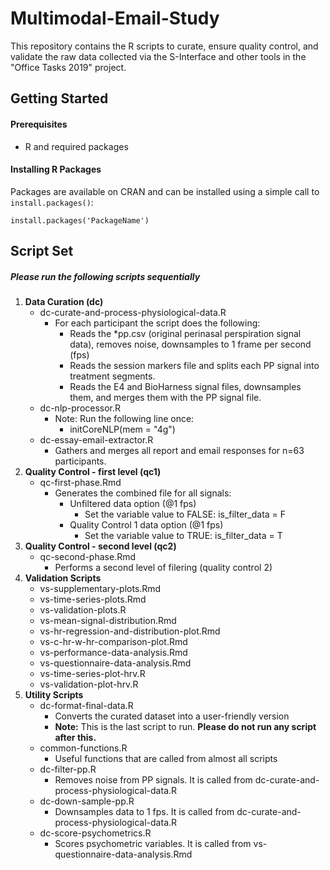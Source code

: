 # Multimodal-Email-Study
This repository contains the R scripts to curate, ensure quality control, and validate the raw data collected
via the S-Interface and other tools in the "Office Tasks 2019" project.


## Getting Started

#### Prerequisites
- R and required packages

#### Installing R Packages
Packages are available on CRAN and can be installed using a simple call to `install.packages()`:

    install.packages('PackageName')

	
## Script Set
##### Please run the following scripts sequentially
1. **Data Curation (dc)**
	- dc-curate-and-process-physiological-data.R
		- For each participant the script does the following:
			- Reads the *pp.csv (original perinasal perspiration signal data), removes noise, downsamples to 1 frame per second (fps)
			- Reads the session markers file and splits each PP signal into treatment segments.
			- Reads the E4 and BioHarness signal files, downsamples them, and merges them with the PP signal file.
	- dc-nlp-processor.R
		- Note: Run the following line once:
			- initCoreNLP(mem = "4g")
	- dc-essay-email-extractor.R
		- Gathers and merges all report and email responses for n=63 participants.
2. **Quality Control - first level (qc1)**
	- qc-first-phase.Rmd
		- Generates the combined file for all signals:
			- Unfiltered data option (@1 fps)
				- Set the variable value to FALSE: is\_filter\_data = F
			- Quality Control 1 data option (@1 fps)
				- Set the variable value to TRUE: is\_filter\_data = T
3. **Quality Control - second level (qc2)**
	- qc-second-phase.Rmd
		- Performs a second level of filering (quality control 2)
4. **Validation Scripts**
	- vs-supplementary-plots.Rmd
	- vs-time-series-plots.Rmd
	- vs-validation-plots.R
	- vs-mean-signal-distribution.Rmd
	- vs-hr-regression-and-distribution-plot.Rmd
	- vs-c-hr-w-hr-comparison-plot.Rmd
	- vs-performance-data-analysis.Rmd
	- vs-questionnaire-data-analysis.Rmd
	- vs-time-series-plot-hrv.R
	- vs-validation-plot-hrv.R
5. **Utility Scripts**
	- dc-format-final-data.R
		- Converts the curated dataset into a user-friendly version
		- **Note:** This is the last script to run. **Please do not run any script after this.**
	- common-functions.R
		- Useful functions that are called from almost all scripts
	- dc-filter-pp.R
	    - Removes noise from PP signals. It is called from dc-curate-and-process-physiological-data.R
	- dc-down-sample-pp.R
	    - Downsamples data to 1 fps. It is called from dc-curate-and-process-physiological-data.R
	- dc-score-psychometrics.R
	    - Scores psychometric variables. It is called from vs-questionnaire-data-analysis.Rmd
